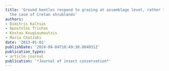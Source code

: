 ```yaml
---
title: 'Ground beetles respond to grazing at assemblage level, rather than species-specifically:
  the case of Cretan shrublands'
authors:
- Dimitris Kaltsas
- Apostolos Trichas
- Kostas Kougioumoutzis
- Maria Chatzaki
date: '2013-01-01'
publishDate: '2024-04-04T10:49:30.804031Z'
publication_types:
- article-journal
publication: '*Journal of insect conservation*'
---
```

